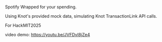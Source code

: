Spotify Wrapped for your spending.

Using Knot's provided mock data, simulating Knot TransactionLink API calls.

For HackMIT2025

video demo: https://youtu.be/JVFDvl8jZe4
